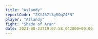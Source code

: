 ```yaml
---
title: "Aslandy"
reportCode: "2XYJ67t3gRQqZ4FN"
player: "Aslandy"
fight: "Shade of Aran"
date: 2021-08-23T19:07:58.042000+00:00
---
```

